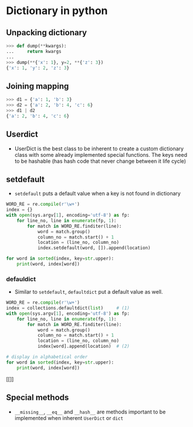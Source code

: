# Dictionary in python

## Unpacking dictionary
```python
>>> def dump(**kwargs):
...     return kwargs
...
>>> dump(**{'x': 1}, y=2, **{'z': 3})
{'x': 1, 'y': 2, 'z': 3}
```

## Joining mapping

```python
>>> d1 = {'a': 1, 'b': 3}
>>> d2 = {'a': 2, 'b': 4, 'c': 6}
>>> d1 | d2
{'a': 2, 'b': 4, 'c': 6}
```

## Userdict

- UserDict is the best class to be inherent to create a custom dictionary class with some already
  implemented special functions. The keys need to be hashable (has hash code that never change between
  it life cycle)

## setdefault

- `setdefault` puts a default value when a key is not found in dictionary
```python
WORD_RE = re.compile(r'\w+')
index = {}
with open(sys.argv[1], encoding='utf-8') as fp:
    for line_no, line in enumerate(fp, 1):
        for match in WORD_RE.finditer(line):
            word = match.group()
            column_no = match.start() + 1
            location = (line_no, column_no)
            index.setdefault(word, []).append(location)

for word in sorted(index, key=str.upper):
    print(word, index[word])
```

### defauldict

- Similar to `setdefault`, `defaultdict` put a default value as well.
```python
WORD_RE = re.compile(r'\w+')
index = collections.defaultdict(list)     # (1)
with open(sys.argv[1], encoding='utf-8') as fp:
    for line_no, line in enumerate(fp, 1):
        for match in WORD_RE.finditer(line):
            word = match.group()
            column_no = match.start() + 1
            location = (line_no, column_no)
            index[word].append(location)  # (2)

# display in alphabetical order
for word in sorted(index, key=str.upper):
    print(word, index[word])
```

[[]]
## Special methods
- `__missing__`, `__eq__` and `__hash__` are methods important to be implemented when inherent
  `UserDict` or `dict`
